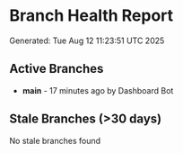 # Branch Health Report
Generated: Tue Aug 12 11:23:51 UTC 2025

## Active Branches
- **main** - 17 minutes ago by Dashboard Bot

## Stale Branches (>30 days)
No stale branches found
